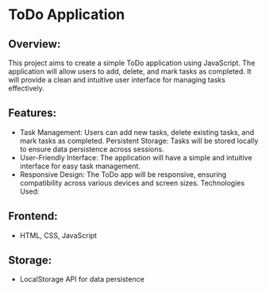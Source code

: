 # ToDo Application
## Overview:
This project aims to create a simple ToDo application using JavaScript. The application will allow users to add, delete, and mark tasks as completed. It will provide a clean and intuitive user interface for managing tasks effectively.

## Features:

- Task Management: Users can add new tasks, delete existing tasks, and mark tasks as completed.
Persistent Storage: Tasks will be stored locally to ensure data persistence across sessions.
- User-Friendly Interface: The application will have a simple and intuitive interface for easy task management.
- Responsive Design: The ToDo app will be responsive, ensuring compatibility across various devices and screen sizes.
Technologies Used:

## Frontend: 
- HTML, CSS, JavaScript
## Storage:
- LocalStorage API for data persistence
